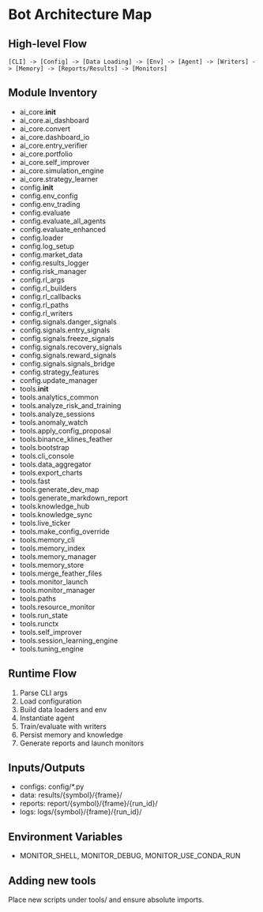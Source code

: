 # Bot Architecture Map

## High-level Flow

```
[CLI] -> [Config] -> [Data Loading] -> [Env] -> [Agent] -> [Writers] -> [Memory] -> [Reports/Results] -> [Monitors]
```

## Module Inventory

- ai_core.__init__
- ai_core.ai_dashboard
- ai_core.convert
- ai_core.dashboard_io
- ai_core.entry_verifier
- ai_core.portfolio
- ai_core.self_improver
- ai_core.simulation_engine
- ai_core.strategy_learner
- config.__init__
- config.env_config
- config.env_trading
- config.evaluate
- config.evaluate_all_agents
- config.evaluate_enhanced
- config.loader
- config.log_setup
- config.market_data
- config.results_logger
- config.risk_manager
- config.rl_args
- config.rl_builders
- config.rl_callbacks
- config.rl_paths
- config.rl_writers
- config.signals.danger_signals
- config.signals.entry_signals
- config.signals.freeze_signals
- config.signals.recovery_signals
- config.signals.reward_signals
- config.signals.signals_bridge
- config.strategy_features
- config.update_manager
- tools.__init__
- tools.analytics_common
- tools.analyze_risk_and_training
- tools.analyze_sessions
- tools.anomaly_watch
- tools.apply_config_proposal
- tools.binance_klines_feather
- tools.bootstrap
- tools.cli_console
- tools.data_aggregator
- tools.export_charts
- tools.fast
- tools.generate_dev_map
- tools.generate_markdown_report
- tools.knowledge_hub
- tools.knowledge_sync
- tools.live_ticker
- tools.make_config_override
- tools.memory_cli
- tools.memory_index
- tools.memory_manager
- tools.memory_store
- tools.merge_feather_files
- tools.monitor_launch
- tools.monitor_manager
- tools.paths
- tools.resource_monitor
- tools.run_state
- tools.runctx
- tools.self_improver
- tools.session_learning_engine
- tools.tuning_engine

## Runtime Flow

1. Parse CLI args
2. Load configuration
3. Build data loaders and env
4. Instantiate agent
5. Train/evaluate with writers
6. Persist memory and knowledge
7. Generate reports and launch monitors

## Inputs/Outputs

- configs: config/*.py
- data: results/{symbol}/{frame}/
- reports: report/{symbol}/{frame}/{run_id}/
- logs: logs/{symbol}/{frame}/{run_id}/

## Environment Variables

- MONITOR_SHELL, MONITOR_DEBUG, MONITOR_USE_CONDA_RUN

## Adding new tools

Place new scripts under tools/ and ensure absolute imports.
